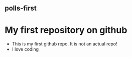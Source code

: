 ## polls-first
# My first repository on github

- This is my first github repo. It is not an actual repo!
- I love coding
